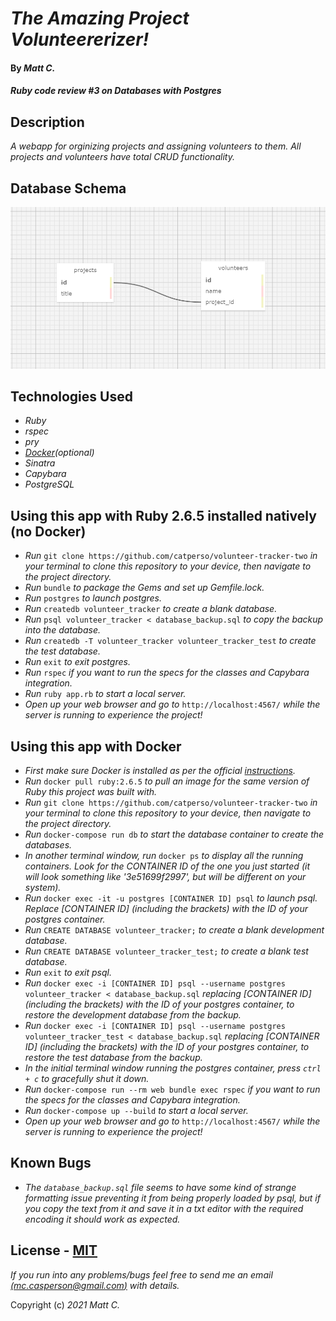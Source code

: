 # _The Amazing Project Volunteererizer!_

#### By _**Matt C.**_

#### _Ruby code review #3 on Databases with Postgres_

## Description
_A webapp for orginizing projects and assigning volunteers to them. All projects and volunteers have total CRUD functionality._

## Database Schema
![Volunteer Tracker Database Schema](./public/img/schema.png "Schema")

## Technologies Used

* _Ruby_
* _rspec_
* _pry_
* _[Docker](https://www.docker.com/)(optional)_
* _Sinatra_
* _Capybara_
* _PostgreSQL_

## Using this app with Ruby 2.6.5 installed natively (no Docker)

* _Run_ `git clone https://github.com/catperso/volunteer-tracker-two` _in your terminal to clone this repository to your device, then navigate to the project directory._
* _Run_ `bundle` _to package the Gems and set up Gemfile.lock._
* _Run_ `postgres` _to launch postgres._
* _Run_ `createdb volunteer_tracker` _to create a blank database._
* _Run_ `psql volunteer_tracker < database_backup.sql` _to copy the backup into the database._
* _Run_ `createdb -T volunteer_tracker volunteer_tracker_test` _to create the test database._
* _Run_ `exit` _to exit postgres._
* _Run_ `rspec` _if you want to run the specs for the classes and Capybara integration._
* _Run_ `ruby app.rb` _to start a local server._
* _Open up your web browser and go to_ `http://localhost:4567/` _while the server is running to experience the project!_

## Using this app with Docker

* _First make sure Docker is installed as per the official [instructions](https://docs.docker.com/get-docker/)._
* _Run_ `docker pull ruby:2.6.5` _to pull an image for the same version of Ruby this project was built with._
* _Run_ `git clone https://github.com/catperso/volunteer-tracker-two` _in your terminal to clone this repository to your device, then navigate to the project directory._
* _Run_ `docker-compose run db` _to start the database container to create the databases._
* _In another terminal window, run_ `docker ps` _to display all the running containers. Look for the CONTAINER ID of the one you just started (it will look something like '3e51699f2997', but will be different on your system)._
* _Run_ `docker exec -it -u postgres [CONTAINER ID] psql` _to launch psql. Replace [CONTAINER ID] (including the brackets) with the ID of your postgres container._
* _Run_ `CREATE DATABASE volunteer_tracker;` _to create a blank development database._
* _Run_ `CREATE DATABASE volunteer_tracker_test;` _to create a blank test database._
* _Run_ `exit` _to exit psql._
* _Run_ `docker exec -i [CONTAINER ID] psql --username postgres volunteer_tracker < database_backup.sql` _replacing [CONTAINER ID] (including the brackets) with the ID of your postgres container, to restore the development database from the backup._
* _Run_ `docker exec -i [CONTAINER ID] psql --username postgres volunteer_tracker_test < database_backup.sql` _replacing [CONTAINER ID] (including the brackets) with the ID of your postgres container, to restore the test database from the backup._
* _In the initial terminal window running the postgres container, press `ctrl + c` to gracefully shut it down._
* _Run_ `docker-compose run --rm web bundle exec rspec` _if you want to run the specs for the classes and Capybara integration._
* _Run_ `docker-compose up --build` _to start a local server._
* _Open up your web browser and go to_ `http://localhost:4567/` _while the server is running to experience the project!_

## Known Bugs

* _The `database_backup.sql` file seems to have some kind of strange formatting issue preventing it from being properly loaded by psql, but if you copy the text from it and save it in a txt editor with the required encoding it should work as expected._

## License - [MIT](https://opensource.org/licenses/MIT)

_If you run into any problems/bugs feel free to send me an email [(mc.casperson@gmail.com)](mailto:mc.casperson@gmail.com) with details._

Copyright (c) _2021_ _Matt C._